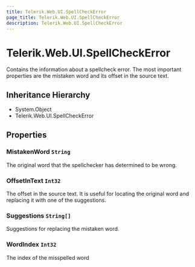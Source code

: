 ```yaml
---
title: Telerik.Web.UI.SpellCheckError
page_title: Telerik.Web.UI.SpellCheckError
description: Telerik.Web.UI.SpellCheckError
---
```


# Telerik.Web.UI.SpellCheckError

Contains the information about a spellcheck error.  The most important properties are the mistaken word and its offset in the source text.

## Inheritance Hierarchy

* System.Object
* Telerik.Web.UI.SpellCheckError

## Properties

###  MistakenWord `String`

The original word that the spellchecker has determined to be wrong.

###  OffsetInText `Int32`

The offset in the source text.  It is useful for locating the original word and replacing it with one of the suggestions.

###  Suggestions `String[]`

Suggestions for replacing the mistaken word.

###  WordIndex `Int32`

The index of the misspelled word

